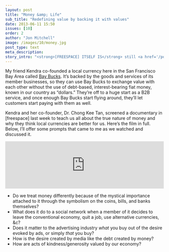 ```yaml
---
layout: post
title: "Money &amp; Life"
sub_title: "Redefining value by backing it with values"
date: 2013-06-11 15:50
issues: [10]
order: 2
author: "Jon Mitchell"
image: /images/10/money.jpg
post_type: text
meta_description: 
story_intro: "<strong>[FREESPACE] ITSELF IS</strong> still <a href='/post/2013/06/11/reality-school'>a bit incoherent</a> ideologically. But it makes for a great venue for people who know what they want to say. Plus, [freespace] provides a wacko audience, so it’s friendly to unconventional ideas."
---
```

My friend Kendra co-founded a local currency here in the San Francisco Bay Area called [Bay Bucks](http://www.bay-bucks.com/). It’s backed by the goods and services of its member businesses, so they can use Bay Bucks to exchange value with each other without the use of debt-based, interest-bearing fiat money, known in our country as “dollars.” They’re off to a huge start as a B2B service, and once enough Bay Bucks start flying around, they’ll let customers start paying with them as well.

Kendra and her co-founder, Dr. Chong Kee Tan, screened a documentary in [freespace] last week to teach us all about the true nature of money and why they think local currencies are better for us. Here’s the film in full. Below, I’ll offer some prompts that came to me as we watched and discussed it.

<div class="flex-video">
  <iframe width="100%" src="http://www.youtube.com/embed/f0xRkaJCs5g" frameborder="0" allowfullscreen></iframe>
</div>

- Do we treat money differently because of the mystical importance attached to it through the symbolism on the coins, bills, and banks themselves?
- What does it do to a social network when a member of it decides to leave the conventional economy, quit a job, use alternative currencies, &c?
- Does it matter to the advertising industry *what* you buy out of the desire evoked by ads, or simply *that* you buy?
- How is the desire created by media like the debt created by money?
- How are acts of kindness/generosity valued by our economy?
